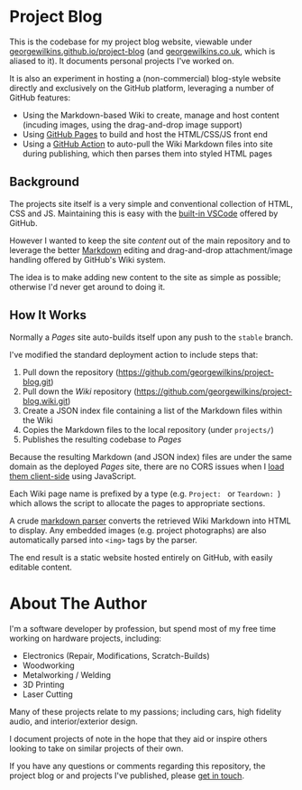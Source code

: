 # Project Blog
This is the codebase for my project blog website, viewable under [georgewilkins.github.io/project-blog](https://georgewilkins.github.io/project-blog) (and [georgewilkins.co.uk](https://georgewilkins.co.uk), which is aliased to it). It documents personal projects I've worked on.

It is also an experiment in hosting a (non-commercial) blog-style website directly and exclusively on the GitHub platform, leveraging a number of GitHub features:
- Using the Markdown-based Wiki to create, manage and host content (incuding images, using the drag-and-drop image support)
- Using [GitHub Pages](https://pages.github.com/) to build and host the HTML/CSS/JS front end
- Using a [GitHub Action](https://github.com/GeorgeWilkins/project-blog/blob/stable/.github/workflows/jekyll-gh-pages.yml) to auto-pull the Wiki Markdown files into site during publishing, which then parses them into styled HTML pages

## Background
The projects site itself is a very simple and conventional collection of HTML, CSS and JS. Maintaining this is easy with the [built-in VSCode](https://vscode.github.com/) offered by GitHub.

However I wanted to keep the site *content* out of the main repository and to leverage the better [Markdown](https://docs.github.com/en/get-started/writing-on-github/getting-started-with-writing-and-formatting-on-github/basic-writing-and-formatting-syntax) editing and drag-and-drop attachment/image handling offered by GitHub's Wiki system.

The idea is to make adding new content to the site as simple as possible; otherwise I'd never get around to doing it.

## How It Works
Normally a *Pages* site auto-builds itself upon any push to the `stable` branch.

I've modified the standard deployment action to include steps that:
1. Pull down the repository (https://github.com/georgewilkins/project-blog.git)
2. Pull down the *Wiki* repository (https://github.com/georgewilkins/project-blog.wiki.git)
3. Create a JSON index file containing a list of the Markdown files within the Wiki
4. Copies the Markdown files to the local repository (under `projects/`)
5. Publishes the resulting codebase to *Pages*

Because the resulting Markdown (and JSON index) files are under the same domain as the deployed *Pages* site, there are no CORS issues when I [load them client-side](https://github.com/GeorgeWilkins/project-blog/blob/stable/classes/wiki.js) using JavaScript.

Each Wiki page name is prefixed by a type (e.g. `Project: ` or `Teardown: `) which allows the script to allocate the pages to appropriate sections.

A crude [markdown parser](https://github.com/GeorgeWilkins/project-blog/blob/stable/classes/markdown.js) converts the retrieved Wiki Markdown into HTML to display. Any embedded images (e.g. project photographs) are also automatically parsed into `<img>` tags by the parser.

The end result is a static website hosted entirely on GitHub, with easily editable content.

# About The Author
I'm a software developer by profession, but spend most of my free time working on hardware projects, including:
- Electronics (Repair, Modifications, Scratch-Builds)
- Woodworking
- Metalworking / Welding
- 3D Printing
- Laser Cutting

Many of these projects relate to my passions; including cars, high fidelity audio, and interior/exterior design.

I document projects of note in the hope that they aid or inspire others looking to take on similar projects of their own.

If you have any questions or comments regarding this repository, the project blog or and projects I've published, please [get in touch](mailto:projects@georgewilkins.co.uk).
